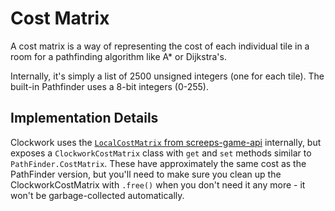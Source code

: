 # Cost Matrix

A cost matrix is a way of representing the cost of each individual tile in a room for a pathfinding algorithm like A\* or Dijkstra's.

Internally, it's simply a list of 2500 unsigned integers (one for each tile). The built-in Pathfinder uses a 8-bit integers (0-255).

## Implementation Details

Clockwork uses the [`LocalCostMatrix` from screeps-game-api](https://github.com/rustyscreeps/screeps-game-api/) internally, but exposes a `ClockworkCostMatrix` class with `get` and `set` methods similar to `PathFinder.CostMatrix`. These have approximately the same cost as the PathFinder version, but you'll need to make sure you clean up the ClockworkCostMatrix with `.free()` when you don't need it any more - it won't be garbage-collected automatically.
